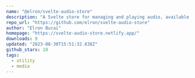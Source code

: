 ```yaml
---
name: "@elron/svelte-audio-store"
description: "A Svelte store for managing and playing audio, available as @elron/svelte-audio-store on npm."
repo_url: "https://github.com/elron/svelte-audio-store"
author: "Elron Bucai"
homepage: "https://svelte-audio-store.netlify.app/"
downloads: 9
updated: "2023-08-30T15:51:32.838Z"
github_stars: 10
tags: 
  - utility
  - media
---
```

